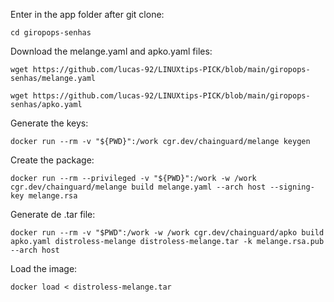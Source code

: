 Enter in the app folder after git clone:
```
cd giropops-senhas
```

Download the melange.yaml and apko.yaml files:
```
wget https://github.com/lucas-92/LINUXtips-PICK/blob/main/giropops-senhas/melange.yaml

wget https://github.com/lucas-92/LINUXtips-PICK/blob/main/giropops-senhas/apko.yaml
```

Generate the keys:
```
docker run --rm -v "${PWD}":/work cgr.dev/chainguard/melange keygen
```

Create the package: 
```
docker run --rm --privileged -v "${PWD}":/work -w /work cgr.dev/chainguard/melange build melange.yaml --arch host --signing-key melange.rsa
```

Generate de .tar file:
```
docker run --rm -v "$PWD":/work -w /work cgr.dev/chainguard/apko build apko.yaml distroless-melange distroless-melange.tar -k melange.rsa.pub --arch host
```
Load the image:
```
docker load < distroless-melange.tar
```

